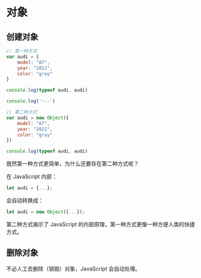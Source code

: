 # 对象

## 创建对象

<div class="run"></div>

```javaScript
// 第一种方式
var audi = {
    model: "A7",
    year: "2022",
    color: "gray"
}

console.log(typeof audi, audi)

console.log('---')

// 第二种方式
var audi = new Object({
    model: "A7",
    year: "2022",
    color: "gray"
})

console.log(typeof audi, audi)
```

既然第一种方式更简单，为什么还要存在第二种方式呢？

在 JavaScript 内部：

```JavaScript
let audi = {...};
```

会自动转换成：

```JavaScript
let audi = new Object({...});
```

第二种方式揭示了 JavaScript 的内部原理，第一种方式更像一种方便人类的快捷方式。

## 删除对象

不必人工去删除（销毁）对象，JavaScript 会自动处理。
